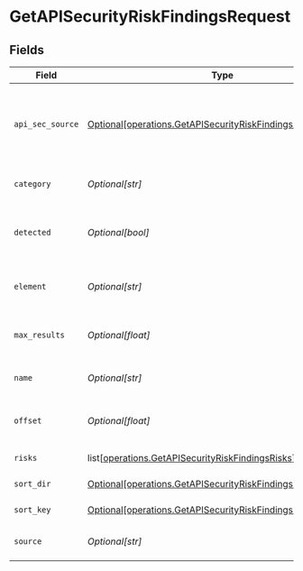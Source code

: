 # GetAPISecurityRiskFindingsRequest


## Fields

| Field                                                                                                                                | Type                                                                                                                                 | Required                                                                                                                             | Description                                                                                                                          |
| ------------------------------------------------------------------------------------------------------------------------------------ | ------------------------------------------------------------------------------------------------------------------------------------ | ------------------------------------------------------------------------------------------------------------------------------------ | ------------------------------------------------------------------------------------------------------------------------------------ |
| `api_sec_source`                                                                                                                     | [Optional[operations.GetAPISecurityRiskFindingsAPISecSource]](undefined/models/operations/getapisecurityriskfindingsapisecsource.md) | :heavy_check_mark:                                                                                                                   | source filter. an enum representing the source of the APIs service in scope                                                          |
| `category`                                                                                                                           | *Optional[str]*                                                                                                                      | :heavy_minus_sign:                                                                                                                   | Category of the risk finding                                                                                                         |
| `detected`                                                                                                                           | *Optional[bool]*                                                                                                                     | :heavy_minus_sign:                                                                                                                   | Show finding with detect elements only                                                                                               |
| `element`                                                                                                                            | *Optional[str]*                                                                                                                      | :heavy_minus_sign:                                                                                                                   | Affected element of the risk finding                                                                                                 |
| `max_results`                                                                                                                        | *Optional[float]*                                                                                                                    | :heavy_minus_sign:                                                                                                                   | The number of entries to return (pagination)                                                                                         |
| `name`                                                                                                                               | *Optional[str]*                                                                                                                      | :heavy_minus_sign:                                                                                                                   | Name of the risk finding name                                                                                                        |
| `offset`                                                                                                                             | *Optional[float]*                                                                                                                    | :heavy_minus_sign:                                                                                                                   | Return entries from this offset (pagination)                                                                                         |
| `risks`                                                                                                                              | list[[operations.GetAPISecurityRiskFindingsRisks](undefined/models/operations/getapisecurityriskfindingsrisks.md)]                   | :heavy_minus_sign:                                                                                                                   | The API risk filter                                                                                                                  |
| `sort_dir`                                                                                                                           | [Optional[operations.GetAPISecurityRiskFindingsSortDir]](undefined/models/operations/getapisecurityriskfindingssortdir.md)           | :heavy_minus_sign:                                                                                                                   | sorting direction                                                                                                                    |
| `sort_key`                                                                                                                           | [Optional[operations.GetAPISecurityRiskFindingsSortKey]](undefined/models/operations/getapisecurityriskfindingssortkey.md)           | :heavy_check_mark:                                                                                                                   | Risk finding sort key.                                                                                                               |
| `source`                                                                                                                             | *Optional[str]*                                                                                                                      | :heavy_minus_sign:                                                                                                                   | Source of the risk finding                                                                                                           |